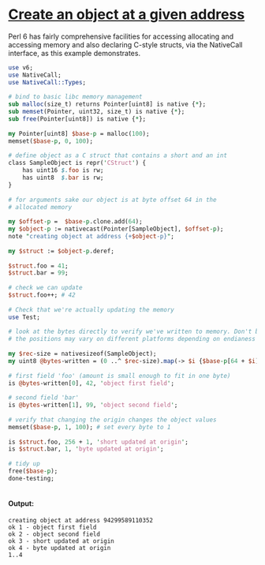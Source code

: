 [1]: https://rosettacode.org/wiki/Create_an_object_at_a_given_address

# [Create an object at a given address][1]

Perl 6 has fairly comprehensive facilities for accessing allocating and accessing memory and also declaring C-style structs, via the NativeCall interface, as this example demonstrates.

```perl
use v6;
use NativeCall;
use NativeCall::Types;
 
# bind to basic libc memory management
sub malloc(size_t) returns Pointer[uint8] is native {*};
sub memset(Pointer, uint32, size_t) is native {*};
sub free(Pointer[uint8]) is native {*};
 
my Pointer[uint8] $base-p = malloc(100);
memset($base-p, 0, 100);
 
# define object as a C struct that contains a short and an int
class SampleObject is repr('CStruct') {
    has uint16 $.foo is rw;
    has uint8  $.bar is rw;
}
 
# for arguments sake our object is at byte offset 64 in the
# allocated memory
 
my $offset-p =  $base-p.clone.add(64);
my $object-p := nativecast(Pointer[SampleObject], $offset-p);
note "creating object at address {+$object-p}";
 
my $struct := $object-p.deref;
 
$struct.foo = 41;
$struct.bar = 99;
 
# check we can update
$struct.foo++; # 42
 
# Check that we're actually updating the memory
use Test;
 
# look at the bytes directly to verify we've written to memory. Don't be too exact, as
# the positions may vary on different platforms depending on endianess and field alignment.
 
my $rec-size = nativesizeof(SampleObject);
my uint8 @bytes-written = (0 ..^ $rec-size).map(-> $i {$base-p[64 + $i]}).grep: * > 0;
 
# first field 'foo' (amount is small enough to fit in one byte)
is @bytes-written[0], 42, 'object first field';
 
# second field 'bar'
is @bytes-written[1], 99, 'object second field';
 
# verify that changing the origin changes the object values
memset($base-p, 1, 100); # set every byte to 1
 
is $struct.foo, 256 + 1, 'short updated at origin';
is $struct.bar, 1, 'byte updated at origin';
 
# tidy up
free($base-p);
done-testing;
 
```

#### Output:
```
creating object at address 94299589110352
ok 1 - object first field
ok 2 - object second field
ok 3 - short updated at origin
ok 4 - byte updated at origin
1..4
```